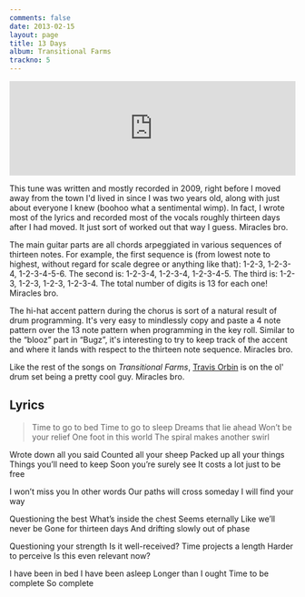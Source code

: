 ```yaml
---
comments: false
date: 2013-02-15
layout: page
title: 13 Days
album: Transitional Farms
trackno: 5
---
```


<iframe width="100%" height="166" scrolling="no" frameborder="no" src="https://w.soundcloud.com/player/?url=https%3A//api.soundcloud.com/tracks/19053135&amp;color=ff5500&amp;auto_play=false&amp;hide_related=false&amp;show_comments=true&amp;show_user=true&amp;show_reposts=false"></iframe>

This tune was written and mostly recorded in 2009, right before I moved away
from the town I'd lived in since I was two years old, along with just about
everyone I knew (boohoo what a sentimental wimp). In fact, I wrote most of the
lyrics and recorded most of the vocals roughly thirteen days after I had moved.
It just sort of worked out that way I guess. Miracles bro.

The main guitar parts are all chords arpeggiated in various sequences of
thirteen notes. For example, the first sequence is (from lowest note to highest,
without regard for scale degree or anything like that): 1-2-3, 1-2-3-4,
1-2-3-4-5-6. The second is: 1-2-3-4, 1-2-3-4, 1-2-3-4-5. The third is: 1-2-3,
1-2-3, 1-2-3, 1-2-3-4. The total number of digits is 13 for each one! Miracles
bro.

The hi-hat accent pattern during the chorus is sort of a natural result of drum
programming. It's very easy to mindlessly copy and paste a 4 note pattern over
the 13 note pattern when programming in the key roll. Similar to the “blooz”
part in “Bugz”, it's interesting to try to keep track of the accent and where it
lands with respect to the thirteen note sequence. Miracles bro.

Like the rest of the songs on _Transitional Farms_, [Travis
Orbin](http://youtube.com/shaftninja) is on the ol' drum set being a pretty cool
guy. Miracles bro.


## Lyrics

>Time to go to bed
Time to go to sleep
Dreams that lie ahead
Won’t be your relief
One foot in this world
The spiral makes another swirl
>
Wrote down all you said
Counted all your sheep
Packed up all your things
Things you’ll need to keep
Soon you’re surely see
It costs a lot just to be free
>
I won’t miss you
In other words
Our paths will cross someday
I will find your way
>
Questioning the best
What’s inside the chest
Seems eternally
Like we’ll never be
Gone for thirteen days
And drifting slowly out of phase
>
Questioning your strength
Is it well-received?
Time projects a length
Harder to perceive
Is this even relevant now?
>
I have been in bed
I have been asleep
Longer than I ought
Time to be complete
So complete
